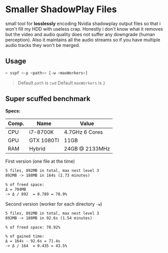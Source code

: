 # Smaller ShadowPlay Files

small tool for **losslessly** encoding Nvidia shadowplay output files so that i won't fill my HDD with useless crap. Honestly i don't know what it removes but the video and audio quality does not suffer any downgrade (human perception). Also it maintains all the audio streams so if you have multiple audio tracks they won't be merged.

## Usage

```bash
> sspf <-p <path>> [-w <maxWorkers>]
```

> Default `path` is `cwd`
> Default `maxWorkers` is `2`

## Super scuffed benchmark

**Specs:**

| Comp. | Name       | Value          |
| ----- | ---------- | -------------- |
| CPU   | i7-8700K   | 4.7GHz 6 Cores |
| GPU   | GTX 1080TI | 11GB           |
| RAM   | Hybrid     | 24GB @ 2133MHz |

First version (one file at the time)

```txt
5 files, 892MB in total, max nest level 3
892MB -> 188MB in 164s (2.73 minutes)

% of freed space:
Δ = 704MB
-> Δ / 892  = 0.789 = 78.9%
```

Second version (worker for each directory `-w`)

```txt
5 files, 892MB in total, max nest level 3
892MB -> 188MB in 92.6s (1.54 minutes)

% of freed space: 78.92%

% of gained time:
Δ = 164s - 92.6s = 71.4s
-> Δ / 164  = 0.435 = 43.5%
```
